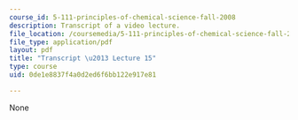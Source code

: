 ```yaml
---
course_id: 5-111-principles-of-chemical-science-fall-2008
description: Transcript of a video lecture.
file_location: /coursemedia/5-111-principles-of-chemical-science-fall-2008/0de1e8837f4a0d2ed6f6bb122e917e81_5-111F08-L15.pdf
file_type: application/pdf
layout: pdf
title: "Transcript \u2013 Lecture 15"
type: course
uid: 0de1e8837f4a0d2ed6f6bb122e917e81

---
```

None
